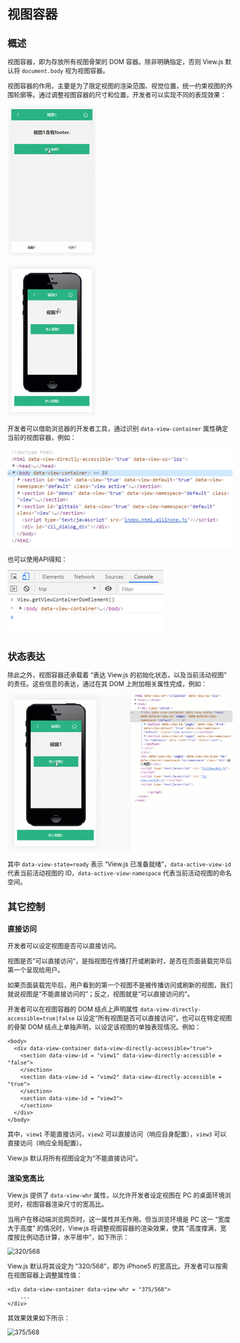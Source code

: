 # 视图容器

## 概述

视图容器，即为存放所有视图骨架的 DOM 容器。除非明确指定，否则 View.js 默认将 `document.body` 视为视图容器。

视图容器的作用，主要是为了限定视图的渲染范围、视觉位置，统一约束视图的外围轮廓等。通过调整视图容器的尺寸和位置，开发者可以实现不同的表现效果：

![&#x5728;&#x89C6;&#x56FE;&#x5BB9;&#x5668;&#x5185;&#x4F7F;&#x7528; padding &#x9884;&#x7559; footer &#x7684;&#x4F4D;&#x7F6E;](.gitbook/assets/1.gif)

![&#x5B9A;&#x4E49;&#x89C6;&#x56FE;&#x5BB9;&#x5668;&#x7684;&#x5C3A;&#x5BF8;](.gitbook/assets/2%20%281%29.gif)

开发者可以借助浏览器的开发者工具，通过识别 `data-view-container` 属性确定当前的视图容器，例如：

![&#x8BC6;&#x522B;&#x89C6;&#x56FE;&#x5BB9;&#x5668;1](.gitbook/assets/1%20%281%29.png)

也可以使用API得知：

![&#x8BC6;&#x522B;&#x89C6;&#x56FE;&#x5BB9;&#x5668;2](.gitbook/assets/2.png)

## 状态表达

除此之外，视图容器还承载着 “表达 View.js 的初始化状态，以及当前活动视图” 的责任。这些信息的表达，通过在其 DOM 上附加相关属性完成，例如：

![&#x8868;&#x8FBE;&#x7684;&#x4FE1;&#x606F;&#x5728;&#x89C6;&#x56FE;&#x5207;&#x6362;&#x65F6;&#x7684;&#x6539;&#x53D8;](.gitbook/assets/3%20%281%29.gif)

其中 `data-view-state=ready` 表示 “View.js 已准备就绪”，`data-active-view-id` 代表当前活动视图的 ID，`data-active-view-namespace` 代表当前活动视图的命名空间。

## 其它控制

### 直接访问

开发者可以设定视图是否可以直接访问。

视图是否“可以直接访问”，是指视图在传播打开或刷新时，是否在页面装载完毕后第一个呈现给用户。

如果页面装载完毕后，用户看到的第一个视图不是被传播访问或刷新的视图，我们就说视图是“不能直接访问的”；反之，视图就是“可以直接访问的”。

开发者可以在视图容器的 DOM 结点上声明属性 `data-view-directly-accessible=true|false` 以设定“所有视图是否可以直接访问”，也可以在特定视图的骨架 DOM 结点上单独声明，以设定该视图的单独表现情况。例如：

```markup
<body>
  <div data-view-container data-view-directly-accessible="true">
    <section data-view-id = "view1" data-view-directly-accessible = "false">
    </section>
    <section data-view-id = "view2" data-view-directly-accessible = "true">
    </section>
    <section data-view-id = "view3">
    </section>
  </div>
</body>
```

其中，`view1` 不能直接访问，`view2` 可以直接访问（响应自身配置），`view3` 可以直接访问（响应全局配置）。

View.js 默认将所有视图设定为“不能直接访问”。

### 渲染宽高比

View.js 提供了 `data-view-whr` 属性，以允许开发者设定视图在 PC 的桌面环境浏览时，视图容器渲染尺寸的宽高比。

当用户在移动端浏览网页时，这一属性并无作用。但当浏览环境是 PC 这一 “宽度大于高度” 的情况时，View.js 将调整视图容器的渲染效果，使其 “高度撑满，宽度按比例动态计算，水平居中”，如下所示：

![320/568](https://img-blog.csdnimg.cn/20190303200402825.png?x-oss-process=image/watermark,type_ZmFuZ3poZW5naGVpdGk,shadow_10,text_aHR0cHM6Ly9ibG9nLmNzZG4ubmV0L2Jhb3poYW5nMDA3,size_16,color_FFFFFF,t_70)

View.js 默认将其设定为 "320/568"，即为 iPhone5 的宽高比。开发者可以按需在视图容器上调整属性值：

```markup
<div data-view-container data-view-whr = "375/568">
    ...
</div>
```

其效果效果如下所示：

![375/568](https://img-blog.csdnimg.cn/20190303201217485.png?x-oss-process=image/watermark,type_ZmFuZ3poZW5naGVpdGk,shadow_10,text_aHR0cHM6Ly9ibG9nLmNzZG4ubmV0L2Jhb3poYW5nMDA3,size_16,color_FFFFFF,t_70)

